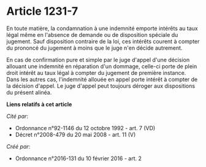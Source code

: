 # Article 1231-7

En toute matière, la condamnation à une indemnité emporte intérêts au taux légal même en l'absence de demande ou de
disposition spéciale du jugement. Sauf disposition contraire de la loi, ces intérêts courent à compter du prononcé du
jugement à moins que le juge n'en décide autrement.

En cas de confirmation pure et simple par le juge d'appel d'une décision allouant une indemnité en réparation d'un dommage,
celle-ci porte de plein droit intérêt au taux légal à compter du jugement de première instance. Dans les autres cas,
l'indemnité allouée en appel porte intérêt à compter de la décision d'appel. Le juge d'appel peut toujours déroger aux
dispositions du présent alinéa.

**Liens relatifs à cet article**

_Cité par_:

  - Ordonnance n°92-1146 du 12 octobre 1992 - art. 7 (VD)
  - Décret n°2008-479 du 20 mai 2008 - art. 11 (V)

_Créé par_:

  - Ordonnance n°2016-131 du 10 février 2016 - art. 2
